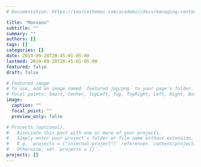 ```yaml
---
# Documentation: https://sourcethemes.com/academic/docs/managing-content/

title: "Monsoon"
subtitle: ""
summary: ""
authors: []
tags: []
categories: []
date: 2019-09-28T20:45:01-05:00
lastmod: 2019-09-28T20:45:01-05:00
featured: false
draft: false

# Featured image
# To use, add an image named `featured.jpg/png` to your page's folder.
# Focal points: Smart, Center, TopLeft, Top, TopRight, Left, Right, BottomLeft, Bottom, BottomRight.
image:
  caption: ""
  focal_point: ""
  preview_only: false

# Projects (optional).
#   Associate this post with one or more of your projects.
#   Simply enter your project's folder or file name without extension.
#   E.g. `projects = ["internal-project"]` references `content/project/deep-learning/index.md`.
#   Otherwise, set `projects = []`.
projects: []
---
```

